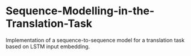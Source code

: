 # Sequence-Modelling-in-the-Translation-Task
Implementation of a sequence-to-sequence model for a translation task based on LSTM input embedding.
